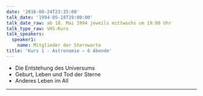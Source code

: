 ```yaml
---
date: '2016-08-24T23:35:00'
talk_date: '1994-05-18T19:00:00'
talk_date_raw: ab 18. Mai 1994 jeweils mittwochs um 19:00 Uhr
talk_type_raw: VHS-Kurs
talk_speakers:
  speaker1:
    name: Mitglieder der Sternwarte
title: 'Kurs 1 - Astronomie – 6 Abende'
---
```

  - Die Entstehung des Universums
  - Geburt, Leben und Tod der Sterne
  - Anderes Leben im All
---